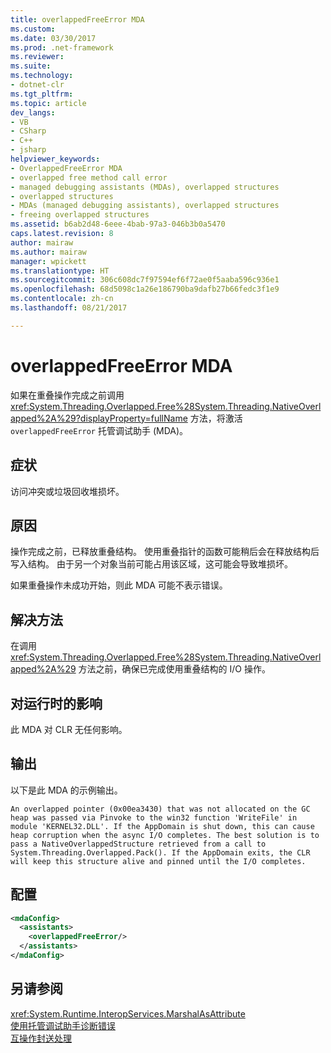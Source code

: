 ```yaml
---
title: overlappedFreeError MDA
ms.custom: 
ms.date: 03/30/2017
ms.prod: .net-framework
ms.reviewer: 
ms.suite: 
ms.technology:
- dotnet-clr
ms.tgt_pltfrm: 
ms.topic: article
dev_langs:
- VB
- CSharp
- C++
- jsharp
helpviewer_keywords:
- OverlappedFreeError MDA
- overlapped free method call error
- managed debugging assistants (MDAs), overlapped structures
- overlapped structures
- MDAs (managed debugging assistants), overlapped structures
- freeing overlapped structures
ms.assetid: b6ab2d48-6eee-4bab-97a3-046b3b0a5470
caps.latest.revision: 8
author: mairaw
ms.author: mairaw
manager: wpickett
ms.translationtype: HT
ms.sourcegitcommit: 306c608dc7f97594ef6f72ae0f5aaba596c936e1
ms.openlocfilehash: 68d5098c1a26e186790ba9dafb27b66fedc3f1e9
ms.contentlocale: zh-cn
ms.lasthandoff: 08/21/2017

---
```

# <a name="overlappedfreeerror-mda"></a>overlappedFreeError MDA
如果在重叠操作完成之前调用 <xref:System.Threading.Overlapped.Free%28System.Threading.NativeOverlapped%2A%29?displayProperty=fullName> 方法，将激活 `overlappedFreeError` 托管调试助手 (MDA)。  
  
## <a name="symptoms"></a>症状  
 访问冲突或垃圾回收堆损坏。  
  
## <a name="cause"></a>原因  
 操作完成之前，已释放重叠结构。 使用重叠指针的函数可能稍后会在释放结构后写入结构。 由于另一个对象当前可能占用该区域，这可能会导致堆损坏。  
  
 如果重叠操作未成功开始，则此 MDA 可能不表示错误。  
  
## <a name="resolution"></a>解决方法  
 在调用 <xref:System.Threading.Overlapped.Free%28System.Threading.NativeOverlapped%2A%29> 方法之前，确保已完成使用重叠结构的 I/O 操作。  
  
## <a name="effect-on-the-runtime"></a>对运行时的影响  
 此 MDA 对 CLR 无任何影响。  
  
## <a name="output"></a>输出  
 以下是此 MDA 的示例输出。  
  
 `An overlapped pointer (0x00ea3430) that was not allocated on the GC heap was passed via Pinvoke to the win32 function 'WriteFile' in module 'KERNEL32.DLL'. If the AppDomain is shut down, this can cause heap corruption when the async I/O completes. The best solution is to pass a NativeOverlappedStructure retrieved from a call to System.Threading.Overlapped.Pack(). If the AppDomain exits, the CLR will keep this structure alive and pinned until the I/O completes.`  
  
## <a name="configuration"></a>配置  
  
```xml  
<mdaConfig>  
  <assistants>  
    <overlappedFreeError/>  
  </assistants>  
</mdaConfig>  
```  
  
## <a name="see-also"></a>另请参阅  
 <xref:System.Runtime.InteropServices.MarshalAsAttribute>   
 [使用托管调试助手诊断错误](../../../docs/framework/debug-trace-profile/diagnosing-errors-with-managed-debugging-assistants.md)   
 [互操作封送处理](../../../docs/framework/interop/interop-marshaling.md)

